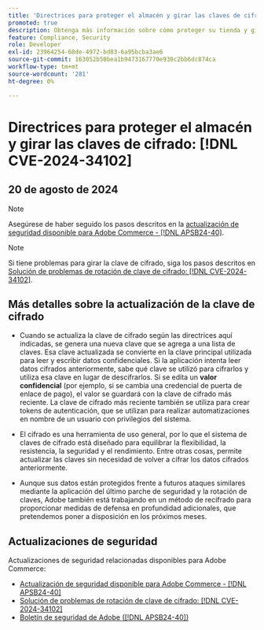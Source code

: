 ```yaml
---
title: 'Directrices para proteger el almacén y girar las claves de cifrado: [!DNL CVE-2024-34102]'
promoted: true
description: Obtenga más información sobre cómo proteger su tienda y girar las claves de cifrado con respecto a  [!DNL CVE-2024-34102].
feature: Compliance, Security
role: Developer
exl-id: 23964254-68de-4972-bd83-6a95bcba3ae6
source-git-commit: 163052b50bea1b9473167770e930c2bb6dc874ca
workflow-type: tm+mt
source-wordcount: '281'
ht-degree: 0%

---
```


# Directrices para proteger el almacén y girar las claves de cifrado: [!DNL CVE-2024-34102]

## 20 de agosto de 2024

>[!NOTE]
>
>Asegúrese de haber seguido los pasos descritos en la [actualización de seguridad disponible para Adobe Commerce - [!DNL APSB24-40]](https://experienceleague.adobe.com/es/docs/experience-cloud-kcs/kbarticles/ka-27136).

>[!NOTE]
>
>Si tiene problemas para girar la clave de cifrado, siga los pasos descritos en [Solución de problemas de rotación de clave de cifrado: [!DNL CVE-2024-34102]](https://experienceleague.adobe.com/es/docs/experience-cloud-kcs/kbarticles/ka-27134).

## Más detalles sobre la actualización de la clave de cifrado

* Cuando se actualiza la clave de cifrado según las directrices aquí indicadas, se genera una nueva clave que se agrega a una lista de claves. Esa clave actualizada se convierte en la clave principal utilizada para leer y escribir datos confidenciales. Si la aplicación intenta leer datos cifrados anteriormente, sabe qué clave se utilizó para cifrarlos y utiliza esa clave en lugar de descifrarlos. Si se edita un **valor confidencial** (por ejemplo, si se cambia una credencial de puerta de enlace de pago), el valor se guardará con la clave de cifrado más reciente. La clave de cifrado más reciente también se utiliza para crear tokens de autenticación, que se utilizan para realizar automatizaciones en nombre de un usuario con privilegios del sistema.

* El cifrado es una herramienta de uso general, por lo que el sistema de claves de cifrado está diseñado para equilibrar la flexibilidad, la resistencia, la seguridad y el rendimiento. Entre otras cosas, permite actualizar las claves sin necesidad de volver a cifrar los datos cifrados anteriormente.

* Aunque sus datos están protegidos frente a futuros ataques similares mediante la aplicación del último parche de seguridad y la rotación de claves, Adobe también está trabajando en un método de recifrado para proporcionar medidas de defensa en profundidad adicionales, que pretendemos poner a disposición en los próximos meses.

## Actualizaciones de seguridad

Actualizaciones de seguridad relacionadas disponibles para Adobe Commerce:

* [Actualización de seguridad disponible para Adobe Commerce - [!DNL APSB24-40]](https://experienceleague.adobe.com/es/docs/experience-cloud-kcs/kbarticles/ka-27136)
* [Solución de problemas de rotación de clave de cifrado: [!DNL CVE-2024-34102]](https://experienceleague.adobe.com/es/docs/experience-cloud-kcs/kbarticles/ka-27134)
* [Boletín de seguridad de Adobe ([!DNL APSB24-40])](https://helpx.adobe.com/es/security/products/magento/apsb24-40.html)
